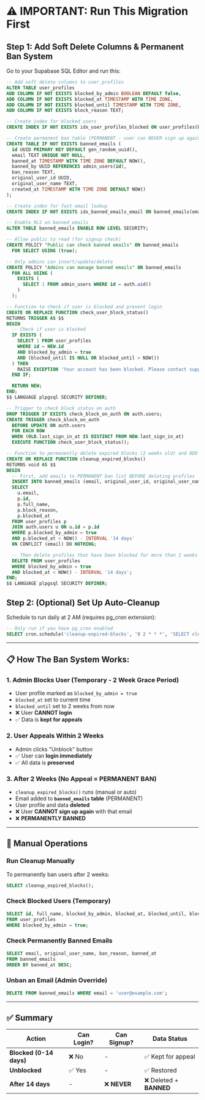 # ⚠️ IMPORTANT: Run This Migration First

## Step 1: Add Soft Delete Columns & Permanent Ban System

Go to your Supabase SQL Editor and run this:

```sql
-- Add soft delete columns to user_profiles
ALTER TABLE user_profiles
ADD COLUMN IF NOT EXISTS blocked_by_admin BOOLEAN DEFAULT false,
ADD COLUMN IF NOT EXISTS blocked_at TIMESTAMP WITH TIME ZONE,
ADD COLUMN IF NOT EXISTS blocked_until TIMESTAMP WITH TIME ZONE,
ADD COLUMN IF NOT EXISTS block_reason TEXT;

-- Create index for blocked users
CREATE INDEX IF NOT EXISTS idx_user_profiles_blocked ON user_profiles(blocked_by_admin, blocked_until);

-- Create permanent ban table (PERMANENT - user can NEVER sign up again)
CREATE TABLE IF NOT EXISTS banned_emails (
  id UUID PRIMARY KEY DEFAULT gen_random_uuid(),
  email TEXT UNIQUE NOT NULL,
  banned_at TIMESTAMP WITH TIME ZONE DEFAULT NOW(),
  banned_by UUID REFERENCES admin_users(id),
  ban_reason TEXT,
  original_user_id UUID,
  original_user_name TEXT,
  created_at TIMESTAMP WITH TIME ZONE DEFAULT NOW()
);

-- Create index for fast email lookup
CREATE INDEX IF NOT EXISTS idx_banned_emails_email ON banned_emails(email);

-- Enable RLS on banned_emails
ALTER TABLE banned_emails ENABLE ROW LEVEL SECURITY;

-- Allow public to read (for signup check)
CREATE POLICY "Public can check banned emails" ON banned_emails
  FOR SELECT USING (true);

-- Only admins can insert/update/delete
CREATE POLICY "Admins can manage banned emails" ON banned_emails
  FOR ALL USING (
    EXISTS (
      SELECT 1 FROM admin_users WHERE id = auth.uid()
    )
  );

-- Function to check if user is blocked and prevent login
CREATE OR REPLACE FUNCTION check_user_block_status()
RETURNS TRIGGER AS $$
BEGIN
  -- Check if user is blocked
  IF EXISTS (
    SELECT 1 FROM user_profiles
    WHERE id = NEW.id
    AND blocked_by_admin = true
    AND (blocked_until IS NULL OR blocked_until > NOW())
  ) THEN
    RAISE EXCEPTION 'Your account has been blocked. Please contact support.';
  END IF;

  RETURN NEW;
END;
$$ LANGUAGE plpgsql SECURITY DEFINER;

-- Trigger to check block status on auth
DROP TRIGGER IF EXISTS check_block_on_auth ON auth.users;
CREATE TRIGGER check_block_on_auth
  BEFORE UPDATE ON auth.users
  FOR EACH ROW
  WHEN (OLD.last_sign_in_at IS DISTINCT FROM NEW.last_sign_in_at)
  EXECUTE FUNCTION check_user_block_status();

-- Function to permanently delete expired blocks (2 weeks old) and ADD to permanent ban list
CREATE OR REPLACE FUNCTION cleanup_expired_blocks()
RETURNS void AS $$
BEGIN
  -- First, add emails to PERMANENT ban list BEFORE deleting profiles
  INSERT INTO banned_emails (email, original_user_id, original_user_name, ban_reason, banned_at)
  SELECT
    u.email,
    p.id,
    p.full_name,
    p.block_reason,
    p.blocked_at
  FROM user_profiles p
  JOIN auth.users u ON u.id = p.id
  WHERE p.blocked_by_admin = true
  AND p.blocked_at < NOW() - INTERVAL '14 days'
  ON CONFLICT (email) DO NOTHING;

  -- Then delete profiles that have been blocked for more than 2 weeks
  DELETE FROM user_profiles
  WHERE blocked_by_admin = true
  AND blocked_at < NOW() - INTERVAL '14 days';
END;
$$ LANGUAGE plpgsql SECURITY DEFINER;
```

## Step 2: (Optional) Set Up Auto-Cleanup

Schedule to run daily at 2 AM (requires pg_cron extension):

```sql
-- Only run if you have pg_cron enabled
SELECT cron.schedule('cleanup-expired-blocks', '0 2 * * *', 'SELECT cleanup_expired_blocks()');
```

---

## 📋 How The Ban System Works:

### 1. **Admin Blocks User (Temporary - 2 Week Grace Period)**
   - User profile marked as `blocked_by_admin = true`
   - `blocked_at` set to current time
   - `blocked_until` set to 2 weeks from now
   - ❌ User **CANNOT login**
   - ✅ Data is **kept for appeals**

### 2. **User Appeals Within 2 Weeks**
   - Admin clicks "Unblock" button
   - ✅ User can **login immediately**
   - ✅ All data is **preserved**

### 3. **After 2 Weeks (No Appeal = PERMANENT BAN)**
   - `cleanup_expired_blocks()` runs (manual or auto)
   - Email added to **`banned_emails` table** (PERMANENT)
   - User profile and data **deleted**
   - ❌ User **CANNOT sign up again** with that email
   - ❌ **PERMANENTLY BANNED**

---

## 🔧 Manual Operations

### Run Cleanup Manually
To permanently ban users after 2 weeks:
```sql
SELECT cleanup_expired_blocks();
```

### Check Blocked Users (Temporary)
```sql
SELECT id, full_name, blocked_by_admin, blocked_at, blocked_until, block_reason
FROM user_profiles
WHERE blocked_by_admin = true;
```

### Check Permanently Banned Emails
```sql
SELECT email, original_user_name, ban_reason, banned_at
FROM banned_emails
ORDER BY banned_at DESC;
```

### Unban an Email (Admin Override)
```sql
DELETE FROM banned_emails WHERE email = 'user@example.com';
```

---

## ✅ Summary

| Action | Can Login? | Can Signup? | Data Status |
|--------|-----------|-------------|-------------|
| **Blocked (0-14 days)** | ❌ No | - | ✅ Kept for appeal |
| **Unblocked** | ✅ Yes | - | ✅ Restored |
| **After 14 days** | - | ❌ **NEVER** | ❌ Deleted + **BANNED** |
